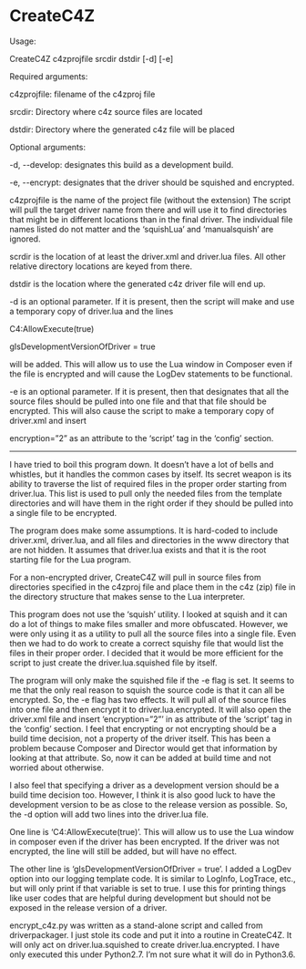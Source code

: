 # CreateC4Z

Usage:

CreateC4Z c4zprojfile srcdir dstdir [-d] [-e]

Required arguments:

c4zprojfile: filename of the c4zproj file

srcdir: Directory where c4z source files are located

dstdir: Directory where the generated c4z file will be placed

Optional arguments:

-d, --develop: designates this build as a development build.

-e, --encrypt: designates that the driver should be squished and encrypted.

c4zprojfile is the name of the project file (without the extension) The script will pull the target driver name from there and will use it to find directories that might be in different locations than in the final driver. The individual file names listed do not matter and the ‘squishLua’ and ‘manualsquish’ are ignored.

scrdir is the location of at least the driver.xml and driver.lua files. All other relative directory locations are keyed from there.

dstdir is the location where the generated c4z driver file will end up.

-d is an optional parameter. If it is present, then the script will make and use a temporary copy of driver.lua and the lines

C4:AllowExecute(true)

gIsDevelopmentVersionOfDriver = true

will be added. This will allow us to use the Lua window in Composer even if the file is encrypted and will cause the LogDev statements to be functional.

-e is an optional parameter. If it is present, then that designates that all the source files should be pulled into one file and that that file should be encrypted. This will also cause the script to make a temporary copy of driver.xml and insert

encryption=”2” as an attribute to the ‘script’ tag in the ‘config’ section.

----

I have tried to boil this program down. It doesn’t have a lot of bells and whistles, but it handles the common cases by itself. Its secret weapon is its ability to traverse the list of required files in the proper order starting from driver.lua. This list is used to pull only the needed files from the template directories and will have them in the right order if they should be pulled into a single file to be encrypted.

The program does make some assumptions. It is hard-coded to include driver.xml, driver.lua, and all files and directories in the www directory that are not hidden. It assumes that driver.lua exists and that it is the root starting file for the Lua program.

For a non-encrypted driver, CreateC4Z will pull in source files from directories specified in the c4zproj file and place them in the c4z (zip) file in the directory structure that makes sense to the Lua interpreter.

This program does not use the ‘squish’ utility. I looked at squish and it can do a lot of things to make files smaller and more obfuscated. However, we were only using it as a utility to pull all the source files into a single file. Even then we had to do work to create a correct squishy file that would list the files in their proper order. I decided that it would be more efficient for the script to just create the driver.lua.squished file by itself.

The program will only make the squished file if the -e flag is set. It seems to me that the only real reason to squish the source code is that it can all be encrypted. So, the -e flag has two effects. It will pull all of the source files into one file and then encrypt it to driver.lua.encrypted. It will also open the driver.xml file and insert ‘encryption=”2”’ in as attribute of the ‘script’ tag in the ‘config’ section. I feel that encrypting or not encrypting should be a build time decision, not a property of the driver itself. This has been a problem because Composer and Director would get that information by looking at that attribute. So, now it can be added at build time and not worried about otherwise.

I also feel that specifying a driver as a development version should be a build time decision too. However, I think it is also good luck to have the development version to be as close to the release version as possible. So, the -d option will add two lines into the driver.lua file.

One line is ‘C4:AllowExecute(true)’. This will allow us to use the Lua window in composer even if the driver has been encrypted. If the driver was not encrypted, the line will still be added, but will have no effect.

The other line is ‘gIsDevelopmentVersionOfDriver = true’. I added a LogDev option into our logging template code. It is similar to LogInfo, LogTrace, etc., but will only print if that variable is set to true. I use this for printing things like user codes that are helpful during development but should not be exposed in the release version of a driver.

encrypt_c4z.py was written as a stand-alone script and called from driverpackager. I just stole its code and put it into a routine in CreateC4Z. It will only act on driver.lua.squished to create driver.lua.encrypted. I have only executed this under Python2.7. I’m not sure what it will do in Python3.6.